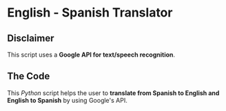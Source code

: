 # English - Spanish Translator

## Disclaimer

This script uses a **Google API for text/speech recognition**.

## The Code

This *Python* script helps the user to **translate from Spanish to English and English to Spanish** by using Google's API.